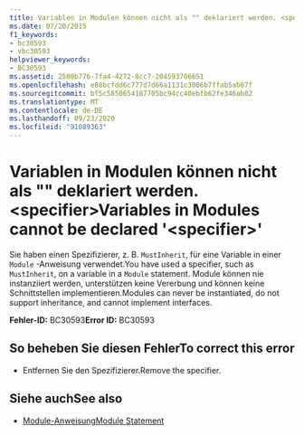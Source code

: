 ```yaml
---
title: Variablen in Modulen können nicht als "" deklariert werden. <specifier>
ms.date: 07/20/2015
f1_keywords:
- bc30593
- vbc30593
helpviewer_keywords:
- BC30593
ms.assetid: 2500b776-7fa4-4272-8cc7-204593706651
ms.openlocfilehash: e88bcfdd6c777d7d66a1131c3006b7ffab5ab07f
ms.sourcegitcommit: bf5c5850654187705bc94cc40ebfb62fe346ab02
ms.translationtype: MT
ms.contentlocale: de-DE
ms.lasthandoff: 09/23/2020
ms.locfileid: "91089363"
---
```

# <a name="variables-in-modules-cannot-be-declared-specifier"></a><span data-ttu-id="35d76-102">Variablen in Modulen können nicht als "" deklariert werden. \<specifier></span><span class="sxs-lookup"><span data-stu-id="35d76-102">Variables in Modules cannot be declared '\<specifier>'</span></span>

<span data-ttu-id="35d76-103">Sie haben einen Spezifizierer, z. B. `MustInherit`, für eine Variable in einer `Module` -Anweisung verwendet.</span><span class="sxs-lookup"><span data-stu-id="35d76-103">You have used a specifier, such as `MustInherit`, on a variable in a `Module` statement.</span></span> <span data-ttu-id="35d76-104">Module können nie instanziiert werden, unterstützen keine Vererbung und können keine Schnittstellen implementieren.</span><span class="sxs-lookup"><span data-stu-id="35d76-104">Modules can never be instantiated, do not support inheritance, and cannot implement interfaces.</span></span>  
  
 <span data-ttu-id="35d76-105">**Fehler-ID:** BC30593</span><span class="sxs-lookup"><span data-stu-id="35d76-105">**Error ID:** BC30593</span></span>  
  
## <a name="to-correct-this-error"></a><span data-ttu-id="35d76-106">So beheben Sie diesen Fehler</span><span class="sxs-lookup"><span data-stu-id="35d76-106">To correct this error</span></span>  
  
- <span data-ttu-id="35d76-107">Entfernen Sie den Spezifizierer.</span><span class="sxs-lookup"><span data-stu-id="35d76-107">Remove the specifier.</span></span>  
  
## <a name="see-also"></a><span data-ttu-id="35d76-108">Siehe auch</span><span class="sxs-lookup"><span data-stu-id="35d76-108">See also</span></span>

- [<span data-ttu-id="35d76-109">Module-Anweisung</span><span class="sxs-lookup"><span data-stu-id="35d76-109">Module Statement</span></span>](../language-reference/statements/module-statement.md)

